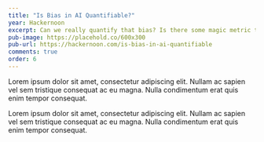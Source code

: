 ```yaml
---
title: "Is Bias in AI Quantifiable?"
year: Hackernoon
excerpt: Can we really quantify that bias? Is there some magic metric that can definitively tell us how biased an AI is?
pub-image: https://placehold.co/600x300
pub-url: https://hackernoon.com/is-bias-in-ai-quantifiable
comments: true
order: 6
---
```


Lorem ipsum dolor sit amet, consectetur adipiscing elit. Nullam ac sapien vel sem tristique consequat ac eu magna. Nulla condimentum erat quis enim tempor consequat.

Lorem ipsum dolor sit amet, consectetur adipiscing elit. Nullam ac sapien vel sem tristique consequat ac eu magna. Nulla condimentum erat quis enim tempor consequat.
